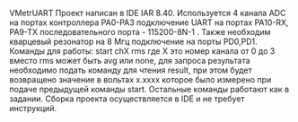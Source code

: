 VMetrUART
Проект написан в IDE IAR 8.40.  Используется 4 канала ADC на портах контроллера PA0-PA3 подключение UART на портах PA10-RX, PA9-TX последовательного порта - 115200-8N-1 . Также необходим кварцевый резонатор на 8 Мгц подключение на порты PD0,PD1. Команды для работы:  start chX rms где Х это номер канала от 0 до 3 вместо rms может быть avg или none, для запроса результата необходимо подать команду для чтения result, при этом будет возвращено значение в вольтах х.хххх которое было измерено при подаче предыдущей команды start. Остальные команды работают как в задании. Сборка проекта осуществляется в IDE и не требует инструкций.
